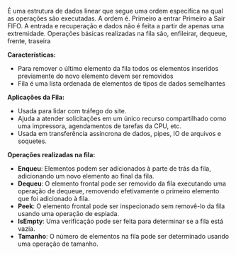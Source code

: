 É uma estrutura de dados linear que segue uma ordem específica na qual as operações são executadas. A ordem é. Primeiro a entrar Primeiro a Sair FIFO. A entrada e recuperação e dados não é feita a partir de apenas uma extremidade. Operações básicas realizadas na fila são, enfileirar, dequeue, frente, traseira

**Características:**
- Para remover o último elemento da fila todos os elementos inseridos previamente do novo elemento devem ser removidos
- Fila é uma lista ordenada de elementos de tipos de dados semelhantes

**Aplicações da Fila:**
- Usada para lidar com tráfego do site.
- Ajuda a atender solicitações em um único recurso compartilhado como uma impressora, agendamentos de tarefas da CPU, etc.
- Usada em transferência assíncrona de dados, pipes, IO de arquivos e soquetes.

**Operações realizadas na fila:**

- **Enqueu**: Elementos podem ser adicionados à parte de trás da fila, adicionando um novo elemento ao final da fila.
- **Dequeu**: O elemento frontal pode ser removido da fila executando uma operação de dequeue, removendo efetivamente o primeiro elemento que foi adicionado à fila.
- **Peek**: O elemento frontal pode ser inspecionado sem removê-lo da fila usando uma operação de espiada.
- **IsEmpty**: Uma verificação pode ser feita para determinar se a fila está vazia.
- **Tamanho**: O número de elementos na fila pode ser determinado usando uma operação de tamanho.


